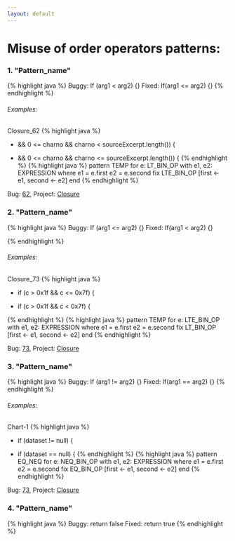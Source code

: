 ```yaml
---
layout: default
---
```


# Misuse of order operators patterns: 


### 1. "Pattern_name"
{% highlight java %}
 Buggy: If (arg1 < arg2) {}
 Fixed: If(arg1 <= arg2) {}
{% endhighlight %}

###### Examples: 

Closure_62
 {% highlight java %}
 - && 0 <= charno && charno < sourceExcerpt.length()) {

 + && 0 <= charno && charno <= sourceExcerpt.length()) {
{% endhighlight %}
{% highlight java %}
pattern TEMP for
        e: LT_BIN_OP
    with
        e1, e2: EXPRESSION
    where
        e1 = e.first
        e2 = e.second
    fix
        LTE_BIN_OP [first ← e1, second ← e2]
    end
{% endhighlight %}

Bug: [62](https://github.com/google/closure-compiler/compare/1e07047234938543ea364f68ec0f29686dbc12f1...b12d1d6489329c989b15635f6f7f06681b3f6582), Project: [Closure](https://github.com/google/closure-compiler/compare)

### 2. "Pattern_name"

{% highlight java %}
 Buggy: If (arg1 <= arg2) {}
 Fixed: If(arg1 < arg2) {}

{% endhighlight %}

###### Examples:
Closure_73
 {% highlight java %}
 - if (c > 0x1f && c <= 0x7f) {

 + if (c > 0x1f && c < 0x7f) {

{% endhighlight %}
{% highlight java %}
pattern TEMP for
        e: LTE_BIN_OP
    with
        e1, e2: EXPRESSION
    where
        e1 = e.first
        e2 = e.second
    fix
        LT_BIN_OP [first ← e1, second ← e2]
    end
{% endhighlight %}

Bug: [73](https://github.com/google/closure-compiler/compare/760bded3242093d86611a82e81fdca302a1487f1...ee8344091722c28c9351e78dcb4155fbfddfd1af), Project: [Closure](https://github.com/google/closure-compiler/compare)

### 3. "Pattern_name" 
{% highlight java %}
 Buggy: If (arg1 != arg2) {}
 Fixed: If(arg1 == arg2) {}
{% endhighlight %}

###### Examples: 

Chart-1
 {% highlight java %}
- if (dataset != null) {
+ if (dataset == null) {
{% endhighlight %}
{% highlight java %}
pattern EQ_NEQ for
        e: NEQ_BIN_OP
    with
        e1, e2: EXPRESSION
    where
        e1 = e.first
        e2 = e.second
    fix
        EQ_BIN_OP [first ← e1, second ← e2]
    end
{% endhighlight %}

Bug: [73](https://github.com/google/closure-compiler/compare/760bded3242093d86611a82e81fdca302a1487f1...ee8344091722c28c9351e78dcb4155fbfddfd1af), Project: [Closure](https://github.com/google/closure-compiler/compare)


### 4. "Pattern_name"
{% highlight java %}
 Buggy: return false
 Fixed: return true
{% endhighlight %}






